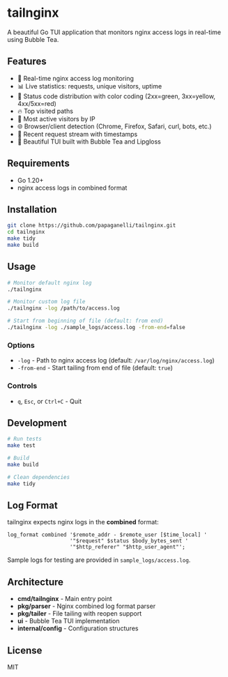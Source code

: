 # tailnginx

A beautiful Go TUI application that monitors nginx access logs in real-time using Bubble Tea.

## Features

- 🚀 Real-time nginx access log monitoring
- 📊 Live statistics: requests, unique visitors, uptime
- 📡 Status code distribution with color coding (2xx=green, 3xx=yellow, 4xx/5xx=red)
- 🔥 Top visited paths
- 👥 Most active visitors by IP
- 🌐 Browser/client detection (Chrome, Firefox, Safari, curl, bots, etc.)
- 📝 Recent request stream with timestamps
- 🎨 Beautiful TUI built with Bubble Tea and Lipgloss

## Requirements

- Go 1.20+
- nginx access logs in combined format

## Installation

```bash
git clone https://github.com/papaganelli/tailnginx.git
cd tailnginx
make tidy
make build
```

## Usage

```bash
# Monitor default nginx log
./tailnginx

# Monitor custom log file
./tailnginx -log /path/to/access.log

# Start from beginning of file (default: from end)
./tailnginx -log ./sample_logs/access.log -from-end=false
```

### Options

- `-log` - Path to nginx access log (default: `/var/log/nginx/access.log`)
- `-from-end` - Start tailing from end of file (default: `true`)

### Controls

- `q`, `Esc`, or `Ctrl+C` - Quit

## Development

```bash
# Run tests
make test

# Build
make build

# Clean dependencies
make tidy
```

## Log Format

tailnginx expects nginx logs in the **combined** format:

```nginx
log_format combined '$remote_addr - $remote_user [$time_local] '
                    '"$request" $status $body_bytes_sent '
                    '"$http_referer" "$http_user_agent"';
```

Sample logs for testing are provided in `sample_logs/access.log`.

## Architecture

- **cmd/tailnginx** - Main entry point
- **pkg/parser** - Nginx combined log format parser
- **pkg/tailer** - File tailing with reopen support
- **ui** - Bubble Tea TUI implementation
- **internal/config** - Configuration structures

## License

MIT
